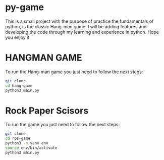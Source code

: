 # py-game
This is a small project with the purpose of practice the fundamentals of python, is the classic Hang-man game.
I will be adding features and developing the code through my learning and experience in python.
Hope you enjoy it

# HANGMAN GAME
To run the Hang-man game you just need to follow the next steps:
```sh
git clone
cd hang-game
python3 main.py
```

# Rock Paper Scisors
To run the game you just need to follow the next steps:
```sh
git clone
cd rps-game
python3 -m venv env
source env/bin/activate
python3 main.py
```
